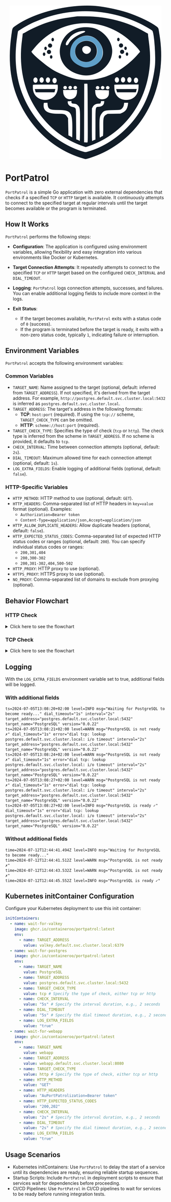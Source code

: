 <p align="center">
  <img src=".github/assets/portpatrol.svg" />
</p>

# PortPatrol

`PortPatrol` is a simple Go application with zero external dependencies that checks if a specified `TCP` or `HTTP` target is available. It continuously attempts to connect to the specified target at regular intervals until the target becomes available or the program is terminated.

## How It Works

`PortPatrol` performs the following steps:

- **Configuration**: The application is configured using environment variables, allowing flexibility and easy integration into various environments like Docker or Kubernetes.
- **Target Connection Attempts**: It repeatedly attempts to connect to the specified `TCP` or `HTTP` target based on the configured `CHECK_INTERVAL` and `DIAL_TIMEOUT`.
- **Logging**: `PortPatrol` logs connection attempts, successes, and failures. You can enable additional logging fields to include more context in the logs.
- **Exit Status**:

  - If the target becomes available, `PortPatrol` exits with a status code of `0` (success).
  - If the program is terminated before the target is ready, it exits with a non-zero status code, typically `1`, indicating failure or interruption.

## Environment Variables

`PortPatrol` accepts the following environment variables:

### Common Variables

- `TARGET_NAME`: Name assigned to the target (optional, default: inferred from `TARGET_ADDRESS`). If not specified, it's derived from the target address. For example, `http://postgres.default.svc.cluster.local:5432` is inferred as `postgres.default.svc.cluster.local`.
- `TARGET_ADDRESS`: The target's address in the following formats:
  - **TCP**: `host:port` (required). If using the `tcp://` scheme, `TARGET_CHECK_TYPE` can be omitted.
  - **HTTP**: `scheme://host:port` (required).
- `TARGET_CHECK_TYPE`: Specifies the type of check (`tcp` or `http`). The check type is inferred from the scheme in `TARGET_ADDRESS`. If no scheme is provided, it defaults to `tcp`.
- `CHECK_INTERVAL`: Time between connection attempts (optional, default: `2s`).
- `DIAL_TIMEOUT`: Maximum allowed time for each connection attempt (optional, default: `1s`).
- `LOG_EXTRA_FIELDS`: Enable logging of additional fields (optional, default: `false`).

### HTTP-Specific Variables

- `HTTP_METHOD`: HTTP method to use (optional, default: `GET`).
- `HTTP_HEADERS`: Comma-separated list of HTTP headers in `key=value` format (optional). Examples:
  - `Authorization=Bearer token`
  - `Content-Type=application/json,Accept=application/json`
- `HTTP_ALLOW_DUPLICATE_HEADERS`: Allow duplicate headers (optional, default: `false`).
- `HTTP_EXPECTED_STATUS_CODES`: Comma-separated list of expected HTTP status codes or ranges (optional, default: `200`). You can specify individual status codes or ranges:
  - `200,301,404`
  - `200,300-302`
  - `200,301-302,404,500-502`
- `HTTP_PROXY`: HTTP proxy to use (optional).
- `HTTPS_PROXY`: HTTPS proxy to use (optional).
- `NO_PROXY`: Comma-separated list of domains to exclude from proxying (optional).

## Behavior Flowchart

### HTTP Check

<details>
  <summary>Click here to see the flowchart</summary>

```mermaid
flowchart TD;
    classDef noFill fill:none;
    classDef violet stroke:#9775fa;
    classDef green stroke:#2f9e44;
    classDef error stroke:#fa5252;
    classDef decision fill:#1971c2;
    classDef padding stroke:none,font-size:20px;

    A((Start)) --> B[Create HTTP request for <font color=orange>TARGET_ADDRESS</font>];
    class A violet;

    B --> C[Add headers from <font color=orange>HTTP_HEADERS</font>];

    subgraph loop[Retry Loop]
        subgraph inner[ ]
            C --> D[Send HTTP request];
            D --> E{Answers within <font color=orange>DIAL_TIMEOUT</font>?};
            class E decision;
            E -->|Yes| F[Check response status code <font color=orange>HTTP_EXPECTED_STATUS_CODES</font>];
            F --> H{Matches?};
            class H decision;

            H -->|Yes| I[Target is ready];
            class I success;

            H -->|No| G[Target is not ready];
            class G error;
            G --> J[Wait for retry <font color=orange>CHECK_INTERVAL</font>];
            J --> C;
        end
    end

    J --> Z((End));
    class Z violet;
    I --> Z;



    K[Program terminated or canceled] --> Z;
    class K error;

class A,B,C,D,E,F,G,H,I,J,K,Z,loop noFill;
class loop padding;
```

</details>

### TCP Check

<details>
  <summary>Click here to see the flowchart</summary>

```mermaid
flowchart TD;
    A[Start] --> B[Attempt to connect to <font color=orange>TARGET_ADDRESS</font>];

    subgraph Retry Loop
        B -->|Connection successful| C[Target is ready];
        B -->|Connection failed| D[Wait for retry <font color=orange>CHECK_INTERVAL</font>];
        D --> B;
    end

    C --> E[End];
    F[Program terminated or canceled] --> E;
```

</details>

## Logging

With the `LOG_EXTRA_FIELDS` environment variable set to true, additional fields will be logged.

### With additional fields

```text
ts=2024-07-05T13:08:20+02:00 level=INFO msg="Waiting for PostgreSQL to become ready..." dial_timeout="1s" interval="2s" target_address="postgres.default.svc.cluster.local:5432" target_name="PostgreSQL" version="0.0.22"
ts=2024-07-05T13:08:21+02:00 level=WARN msg="PostgreSQL is not ready ✗" dial_timeout="1s" error="dial tcp: lookup postgres.default.svc.cluster.local: i/o timeout" interval="2s" target_address="postgres.default.svc.cluster.local:5432" target_name="PostgreSQL" version="0.0.22"
ts=2024-07-05T13:08:24+02:00 level=WARN msg="PostgreSQL is not ready ✗" dial_timeout="1s" error="dial tcp: lookup postgres.default.svc.cluster.local: i/o timeout" interval="2s" target_address="postgres.default.svc.cluster.local:5432" target_name="PostgreSQL" version="0.0.22"
ts=2024-07-05T13:08:27+02:00 level=WARN msg="PostgreSQL is not ready ✗" dial_timeout="1s" error="dial tcp: lookup postgres.default.svc.cluster.local: i/o timeout" interval="2s" target_address="postgres.default.svc.cluster.local:5432" target_name="PostgreSQL" version="0.0.22"
ts=2024-07-05T13:08:27+02:00 level=INFO msg="PostgreSQL is ready ✓" dial_timeout="1s" error="dial tcp: lookup postgres.default.svc.cluster.local: i/o timeout" interval="2s" target_address="postgres.default.svc.cluster.local:5432" target_name="PostgreSQL" version="0.0.22"
```

### Without additional fields

```text
time=2024-07-12T12:44:41.494Z level=INFO msg="Waiting for PostgreSQL to become ready..."
time=2024-07-12T12:44:41.512Z level=WARN msg="PostgreSQL is not ready ✗"
time=2024-07-12T12:44:43.532Z level=WARN msg="PostgreSQL is not ready ✗"
time=2024-07-12T12:44:45.552Z level=INFO msg="PostgreSQL is ready ✓"
```

## Kubernetes initContainer Configuration

Configure your Kubernetes deployment to use this init container:

```yaml
initContainers:
  - name: wait-for-valkey
    image: ghcr.io/containeroo/portpatrol:latest
    env:
      - name: TARGET_ADDRESS
        value: valkey.default.svc.cluster.local:6379
  - name: wait-for-postgres
    image: ghcr.io/containeroo/portpatrol:latest
    env:
      - name: TARGET_NAME
        value: PostgreSQL
      - name: TARGET_ADDRESS
        value: postgres.default.svc.cluster.local:5432
      - name: TARGET_CHECK_TYPE
        value: tcp # Specify the type of check, either tcp or http
      - name: CHECK_INTERVAL
        value: "5s" # Specify the interval duration, e.g., 2 seconds
      - name: DIAL_TIMEOUT
        value: "5s" # Specify the dial timeout duration, e.g., 2 seconds
      - name: LOG_EXTRA_FIELDS
        value: "true"
  - name: wait-for-webapp
    image: ghcr.io/containeroo/portpatrol:latest
    env:
      - name: TARGET_NAME
        value: webapp
      - name: TARGET_ADDRESS
        value: webapp.default.svc.cluster.local:8080
      - name: TARGET_CHECK_TYPE
        value: http # Specify the type of check, either tcp or http
      - name: HTTP_METHOD
        value: "GET"
      - name: HTTP_HEADERS
        value: "AuPortPatrolization=Bearer token"
      - name: HTTP_EXPECTED_STATUS_CODES
        value: "200,202"
      - name: CHECK_INTERVAL
        value: "2s" # Specify the interval duration, e.g., 2 seconds
      - name: DIAL_TIMEOUT
        value: "2s" # Specify the dial timeout duration, e.g., 2 seconds
      - name: LOG_EXTRA_FIELDS
        value: "true"
```

## Usage Scenarios

- Kubernetes initContainers: Use `PortPatrol` to delay the start of a service until its dependencies are ready, ensuring reliable startup sequences.
- Startup Scripts: Include `PortPatrol` in deployment scripts to ensure that services wait for dependencies before proceeding.
- CI/CD Pipelines: Use `PortPatrol` in CI/CD pipelines to wait for services to be ready before running integration tests.
